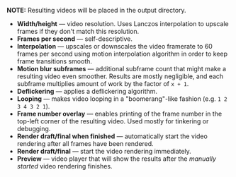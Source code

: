 **NOTE:** Resulting videos will be placed in the output directory.

* **Width/height** — video resolution. Uses Lanczos interpolation to upscale frames if they don't match this resolution.
* **Frames per second** — self-descriptive.
* **Interpolation** — upscales or downscales the video framerate to 60 frames per second using motion interpolation algorithm in order to keep frame transitions smooth.
* **Motion blur subframes** — additional subframe count that might make a resulting video even smoother. Results are mostly negligible, and each subframe multiplies amount of work by the factor of `x + 1`.
* **Deflickering** — applies a deflickering algorithm.
* **Looping** — makes video looping in a "boomerang"-like fashion (e.g. `1 2 3 4 3 2 1`).
* **Frame number overlay** — enables printing of the frame number in the top-left corner of the resulting video. Used mostly for tinkering or debugging.
* **Render draft/final when finished** — automatically start the video rendering after all frames have been rendered.
* **Render draft/final** — start the video rendering immediately.
* **Preview** — video player that will show the results after the _manually started_ video rendering finishes.
